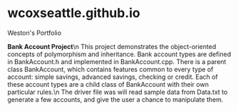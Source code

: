 # wcoxseattle.github.io
Weston's Portfolio

**Bank Account Project**\n
This project demonstrates the object-oriented concepts of polymorphism and inheritance. Bank account types are defined in BankAccount.h and implemented in BankAccount.cpp. There is a parent class BankAccount, which contains features common to every type of account: simple savings, advanced savings, checking or credit. Each of these account types are a child class of BankAccount with their own particular rules.\n
The driver file was will read sample data from Data.txt to generate a few accounts, and give the user a chance to manipulate them.

